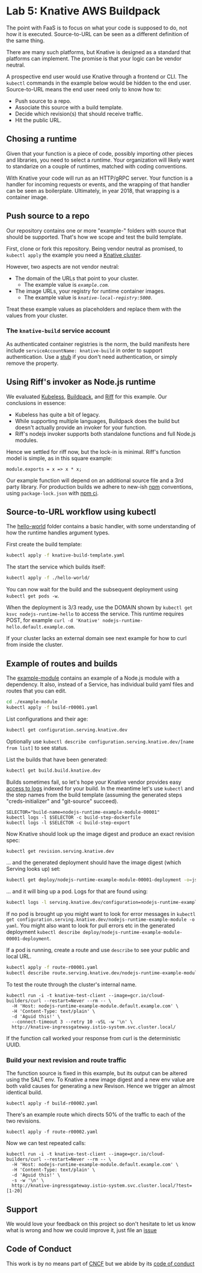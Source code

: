 # Lab 5: Knative AWS Buildpack

The point with FaaS is to focus on what your code is supposed to do, not how it is executed.
Source-to-URL can be seen as a different definition of the same thing.

There are many such platforms, but Knative is designed as a standard that platforms can implement.
The promise is that your logic can be vendor neutral.

A prospective end user would use Knative through a frontend or CLI.
The `kubectl` commands in the example below would be hidden to the end user.
Source-to-URL means the end user need only to know how to:
 * Push source to a repo.
 * Associate this source with a build template.
 * Decide which revision(s) that should receive traffic.
 * Hit the public URL.

## Chosing a runtime

Given that your function is a piece of code, possibly importing other pieces and libraries,
you need to select a _runtime_.
Your organization will likely want to standarize on a couple of runtimes,
matched with coding conventions.

With Knative your code will run as an HTTP/gRPC server.
Your function is a handler for incoming requests or events,
and the wrapping of that handler can be seen as boilerplate.
Ultimately, in year 2018, that wrapping is a container image.

## Push source to a repo

Our repository contains one or more "example-" folders with source that should be supported.
That's how we scope and test the build template.

First, clone or fork this repository.
Being vendor neutral as promised, to `kubectl apply` the example you need a [Knative cluster](https://github.com/knative/docs/blob/master/install/README.md).

However, two aspects are not vendor neutral:

 * The domain of the URLs that point to your cluster.
   - The example value is _`example.com`_.
 * The image URLs, your registry for runtime container images.
   - The example value is _`knative-local-registry:5000`_.

Treat these example values as placeholders and replace them with the values from your cluster.

### The `knative-build` service account

As authenticated container registries is the norm,
the build manifests here include `serviceAccountName: knative-build` in order to support authentication.
Use a [stub](https://github.com/triggermesh/knative-local-registry#use-a-service-account-for-build) if you don't need authentication,
or simply remove the property.

## Using Riff's invoker as Node.js runtime

We evaluated [Kubeless](https://kubeless.io/),
[Buildpack](https://docs.cloudfoundry.org/buildpacks/),
and [Riff](https://projectriff.io/invokers/) for this example.
Our conclusions in essence:

 * Kubeless has quite a bit of legacy.
 * While supporting multiple languages, Buildpack does the build but doesn't actually provide an invoker for your function.
 * Riff's nodejs invoker supports both standalone functions and full Node.js modules.

Hence we settled for riff now, but the lock-in is minimal.
Riff's function model is simple, as in this square example:

```nodejs
module.exports = x => x * x;
```

Our example function will depend on an additional source file and a 3rd party library.
For production builds we adhere to new-ish [npm](https://blog.npmjs.org/post/171556855892/introducing-npm-ci-for-faster-more-reliable) conventions,
using `package-lock.json` with [npm ci](https://docs.npmjs.com/cli/ci).

## Source-to-URL workflow using kubectl

The [hello-world](./hello-world/) folder contains a basic handler,
with some understanding of how the runtime handles argument types.

First create the build template:

```bash
kubectl apply -f knative-build-template.yaml
```

The start the service which builds itself:

```bash
kubectl apply -f ./hello-world/
```

You can now wait for the build and the subsequent deployment using `kubectl get pods -w`.

When the deployment is 3/3 ready, use the DOMAIN shown by `kubectl get ksvc nodejs-runtime-hello` to access the service. This runtime requires POST, for example `curl -d 'Knative' nodejs-runtime-hello.default.example.com`.

If your cluster lacks an external domain see next example for how to curl from inside the cluster.

## Example of routes and builds

The [example-module](./example-module/) contains an example of a Node.js module with a dependency.
It also, instead of a Service, has individual build yaml files and routes that you can edit.

```bash
cd ./example-module
kubectl apply -f build-r00001.yaml
```

List configurations and their age:

```bash
kubectl get configuration.serving.knative.dev
```

Optionally use `kubectl describe configuration.serving.knative.dev/[name from list]` to see status.

List the builds that have been generated:

```bash
kubectl get build.build.knative.dev
```

Builds sometimes fail, so let's hope your Knative vendor provides easy [access to logs](https://github.com/knative/docs/blob/master/serving/accessing-logs.md) indexed for your build.
In the meantime let's use `kubectl` and the step names from the build template
(assuming the generated steps "creds-initializer" and "git-source" succeed).

```
SELECTOR="build-name=nodejs-runtime-example-module-00001"
kubectl logs -l $SELECTOR -c build-step-dockerfile
kubectl logs -l $SELECTOR -c build-step-export
```

Now Knative should look up the image digest and produce an exact revision spec:

```bash
kubectl get revision.serving.knative.dev
```

... and the generated deployment should have the image digest (which Serving looks up) set:

```bash
kubectl get deploy/nodejs-runtime-example-module-00001-deployment -o=jsonpath='{.spec.template.spec.containers[0].image}{"\n"}'
```

... and it will bing up a pod. Logs for that are found using:

```bash
kubectl logs -l serving.knative.dev/configuration=nodejs-runtime-example-module -c user-container
```

If no pod is brought up you might want to look for error messages in `kubectl get configuration.serving.knative.dev/nodejs-runtime-example-module -o yaml`.
You might also want to look for pull errors etc in the generated deployment `kubectl describe deploy/nodejs-runtime-example-module-00001-deployment`.

If a pod is running, create a route and use `describe` to see your public and local URL.

```bash
kubectl apply -f route-r00001.yaml
kubectl describe route.serving.knative.dev/nodejs-runtime-example-module
```

To test the route through the cluster's internal name.

```
kubectl run -i -t knative-test-client --image=gcr.io/cloud-builders/curl --restart=Never --rm -- \
  -H 'Host: nodejs-runtime-example-module.default.example.com' \
  -H 'Content-Type: text/plain' \
  -d 'Aguid this!' \
  --connect-timeout 3 --retry 10 -vSL -w '\n' \
  http://knative-ingressgateway.istio-system.svc.cluster.local/
```

If the function call worked your response from curl is the deterministic UUID.

### Build your next revision and route traffic

The function source is fixed in this example,
but its output can be altered using the SALT env.
To Knative a new image digest and a new env value
are both valid causes for generating a new Revison.
Hence we trigger an almost identical build.

```
kubectl apply -f build-r00002.yaml
```

There's an example route which directs 50% of the traffic to each of the two revisions.

```
kubectl apply -f route-r00002.yaml
```

Now we can test repeated calls:

```
kubectl run -i -t knative-test-client --image=gcr.io/cloud-builders/curl --restart=Never --rm -- \
  -H 'Host: nodejs-runtime-example-module.default.example.com' \
  -H 'Content-Type: text/plain' \
  -d 'Aguid this!' \
  -s -w '\n' \
  http://knative-ingressgateway.istio-system.svc.cluster.local/?test=[1-20]
```

## Support

We would love your feedback on this project so don't hesitate to let us know what is wrong and how we could improve it, just file an [issue](https://github.com/triggermesh/nodejs-runtime/issues/new)

## Code of Conduct

This work is by no means part of [CNCF](https://www.cncf.io/) but we abide by its [code of conduct](https://github.com/cncf/foundation/blob/master/code-of-conduct.md)
